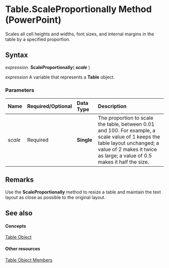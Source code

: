 
# Table.ScaleProportionally Method (PowerPoint)

Scales all cell heights and widths, font sizes, and internal margins in the table by a specified proportion.


## Syntax

 _expression_. **ScaleProportionally**( **_scale_** )

 _expression_ A variable that represents a **Table** object.


### Parameters



|**Name**|**Required/Optional**|**Data Type**|**Description**|
|:-----|:-----|:-----|:-----|
| _scale_|Required|**Single**|The proportion to scale the table, between 0.01 and 100. For example, a scale value of 1 keeps the table layout unchanged; a value of 2 makes it twice as large; a value of 0.5 makes it half the size.|

## Remarks

Use the  **ScaleProportionally** method to resize a table and maintain the text layout as close as possible to the original layout.


## See also


#### Concepts


[Table Object](ebbbca9f-4591-10ce-3c74-33b46a3b7cdf.md)
#### Other resources


[Table Object Members](97f64cfc-1762-c935-6714-b5c5b5a6cc3c.md)
